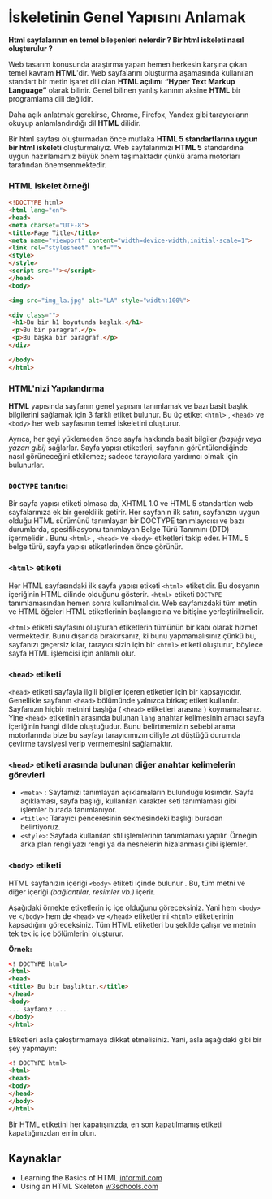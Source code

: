 # İskeletinin Genel Yapısını Anlamak

**Html sayfalarının en temel bileşenleri nelerdir ? Bir html iskeleti nasıl oluşturulur ?**

Web tasarım konusunda araştırma yapan hemen herkesin karşına çıkan temel kavram **HTML**'dir. Web sayfalarını oluşturma aşamasında kullanılan standart bir metin işaret dili olan **HTML açılımı** **“Hyper Text Markup Language”** olarak bilinir. Genel bilinen yanlış kanının aksine **HTML** bir programlama dili değildir. 

Daha açık anlatmak gerekirse, Chrome, Firefox, Yandex gibi tarayıcıların okuyup anlamlandırdığı dil **HTML** dilidir.

Bir html sayfası oluşturmadan önce mutlaka **HTML 5 standartlarına uygun bir html iskeleti** oluşturmalıyız. Web sayfalarımızı **HTML 5** standardına uygun hazırlamamız büyük önem taşımaktadır çünkü arama motorları tarafından önemsenmektedir.

### HTML iskelet örneği

```html
<!DOCTYPE html>
<html lang="en">
<head>
<meta charset="UTF-8">
<title>Page Title</title>
<meta name="viewport" content="width=device-width,initial-scale=1">
<link rel="stylesheet" href="">
<style>
</style>
<script src=""></script>
</head>
<body>

<img src="img_la.jpg" alt="LA" style="width:100%">

<div class="">
 <h1>Bu bir h1 boyutunda başlık.</h1>
 <p>Bu bir paragraf.</p>
 <p>Bu başka bir paragraf.</p>
</div>

</body>
</html>
```

### HTML'nizi Yapılandırma
**HTML** yapısında sayfanın genel yapısını tanımlamak ve bazı basit başlık bilgilerini sağlamak için 3 farklı etiket bulunur. Bu üç etiket `<html>` , `<head>` ve `<body>` her web sayfasının temel iskeletini oluşturur. 

Ayrıca, her şeyi yüklemeden önce sayfa hakkında basit bilgiler *(başlığı veya yazarı gibi)* sağlarlar. Sayfa yapısı etiketleri, sayfanın görüntülendiğinde nasıl görüneceğini etkilemez; sadece tarayıcılara yardımcı olmak için bulunurlar.

### `DOCTYPE` tanıtıcı
Bir sayfa yapısı etiketi olmasa da, XHTML 1.0 ve HTML 5 standartları web sayfalarınıza ek bir gereklilik getirir. Her sayfanın ilk satırı, sayfanızın uygun olduğu HTML sürümünü tanımlayan bir DOCTYPE tanımlayıcısı ve bazı durumlarda, spesifikasyonu tanımlayan Belge Türü Tanımını (DTD) içermelidir . Bunu `<html>` , `<head>` ve `<body>` etiketleri takip eder. HTML 5 belge türü, sayfa yapısı etiketlerinden önce görünür.

### `<html>` etiketi
Her HTML sayfasındaki ilk sayfa yapısı etiketi `<html>` etiketidir. Bu dosyanın içeriğinin HTML dilinde olduğunu gösterir. `<html>` etiketi `DOCTYPE` tanımlamasından hemen sonra kullanılmalıdır. Web sayfanızdaki tüm metin ve HTML öğeleri HTML etiketlerinin başlangıcına ve bitişine yerleştirilmelidir.

`<html>` etiketi sayfasını oluşturan etiketlerin tümünün bir kabı olarak hizmet vermektedir. Bunu dışarıda bırakırsanız, ki bunu yapmamalısınız çünkü bu, sayfanızı geçersiz kılar, tarayıcı sizin için bir `<html>` etiketi oluşturur, böylece sayfa HTML işlemcisi için anlamlı olur.

### `<head>` etiketi
`<head>` etiketi sayfayla ilgili bilgiler içeren etiketler için bir kapsayıcıdır. Genellikle sayfanın `<head>` bölümünde yalnızca birkaç etiket kullanılır. Sayfanızın hiçbir metnini başlığa ( `<head>` etiketleri arasına ) koymamalısınız. Yine `<head>` etiketinin arasında bulunan `lang` anahtar kelimesinin amacı sayfa içeriğinin hangi dilde oluştuğudur. Bunu belirtmemizin sebebi arama motorlarında bize bu sayfayı tarayıcımızın diliyle zıt düştüğü durumda çevirme tavsiyesi verip vermemesini sağlamaktır.

### `<head>` etiketi arasında bulunan diğer anahtar kelimelerin görevleri
- `<meta>` : Sayfamızı tanımlayan açıklamaların bulunduğu kısımdır. Sayfa açıklaması, sayfa başlığı, kullanılan karakter seti tanımlaması gibi işlemler burada tanımlanıyor.
- `<title>`: Tarayıcı penceresinin sekmesindeki başlığı buradan belirtiyoruz.
- `<style>`: Sayfada kullanılan stil işlemlerinin tanımlaması yapılır. Örneğin arka plan rengi yazı rengi ya da nesnelerin hizalanması gibi işlemler.

### `<body>` etiketi
HTML sayfanızın içeriği `<body>` etiketi içinde bulunur . Bu, tüm metni ve diğer içeriği *(bağlantılar, resimler vb.)* içerir. 

Aşağıdaki örnekte etiketlerin iç içe olduğunu göreceksiniz. Yani hem  `<body>` ve `</body>` hem de `<head>` ve `</head>` etiketlerini  `<html>` etiketlerinin kapsadığını göreceksiniz. Tüm HTML etiketleri bu şekilde çalışır ve metnin tek tek iç içe bölümlerini oluşturur.

**Örnek:**
```html
<! DOCTYPE html> 
<html> 
<head> 
<title> Bu bir başlıktır.</title> 
</head> 
<body> 
... sayfanız ... 
</body> 
</html>
```

Etiketleri asla çakıştırmamaya dikkat etmelisiniz. Yani, asla aşağıdaki gibi bir şey yapmayın:

```html
<! DOCTYPE html> 
<html> 
<head> 
<body> 
</head> 
</body> 
</html>
```

Bir HTML etiketini her kapatışınızda, en son kapatılmamış etiketi kapattığınızdan emin olun.

## Kaynaklar
- Learning the Basics of HTML [informit.com](https://www.informit.com/articles/article.aspx?p=2472081)
- Using an HTML Skeleton [w3schools.com](https://www.w3schools.com/w3css/w3css_web_html.asp)
